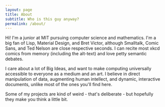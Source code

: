 ```yaml
---
layout: page
title: About
subtitle: Who is this guy anyway?
permalink: /about/
---
```


Hi! I'm a junior at MIT pursuing computer science and mathematics. 
I'm a big fan of Lisp, Material Design, and Bret Victor, although Smalltalk, Comic Sans, and Ted Nelson are close respective seconds. 
I can recite most xkcd comics from memory (including the alt-text) and love petty semantic debates. 

I care about a lot of Big Ideas, and want to make computing universally accessible to everyone as a medium and an art. 
I believe in direct manipulation of data, augmenting human intellect, and dynamic, interactive documents, 
unlike most of the ones you'll find here.

Some of my projects are kind of weird - that's deliberate - but hopefully they make you think a little bit.